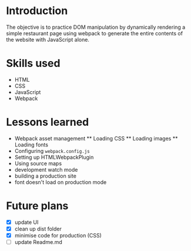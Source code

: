 # Introduction
The objective is to practice DOM manipulation by dynamically rendering a simple restaurant page using webpack to generate the entire contents of the website with JavaScript alone.
# Skills used
* HTML
* CSS
* JavaScript
* Webpack
# Lessons learned
* Webpack asset management
** Loading CSS
** Loading images
** Loading fonts
* Configuring ```webpack.config.js``` 
* Setting up HTMLWebpackPlugin
* Using source maps
* development watch mode
* building a production site
* font doesn't load on production mode
# Future plans
-[x] update UI
-[x] clean up dist folder
-[x] minimise code for production (CSS)
-[ ] update Readme.md
